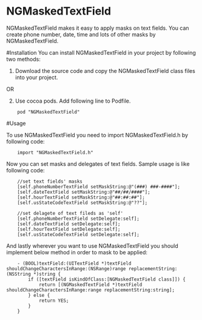 # NGMaskedTextField
NGMaskedTextField makes it easy to apply masks on text fields. You can create phone number, date, time and lots of other masks by NGMaskedTextField.

#Installation
You can install NGMaskedTextField in your project by following two methods:

1) Download the source code and copy the NGMaskedTextField class files into your project.

OR

2) Use cocoa pods. Add following line to Podfile.

```
    pod "NGMaskedTextField"
```

#Usage

To use NGMaskedTextField you need to import NGMaskedTextField.h by following code:

```
    import "NGMaskedTextField.h"
```

Now you can set masks and delegates of text fields. Sample usage is like following code:

```    
    //set text fields' masks
    [self.phoneNumberTextField setMaskString:@"(###) ###-####"];
    [self.dateTextField setMaskString:@"##/##/####"];
    [self.hourTextField setMaskString:@"##:##:##"];
    [self.usStateCodeTextField setMaskString:@"??"];
    
    //set delagete of text fileds as 'self'
    [self.phoneNumberTextField setDelegate:self];
    [self.dateTextField setDelegate:self];
    [self.hourTextField setDelegate:self];
    [self.usStateCodeTextField setDelegate:self];
```

And lastly wherever you want to use NGMaskedTextField you should implement below method in order to mask to be applied:
```
    - (BOOL)textField:(UITextField *)textField shouldChangeCharactersInRange:(NSRange)range replacementString:(NSString *)string {
        if ([textField isKindOfClass:[NGMaskedTextField class]]) {
            return [(NGMaskedTextField *)textField shouldChangeCharactersInRange:range replacementString:string];
        } else {
            return YES;
        }
    }
```






